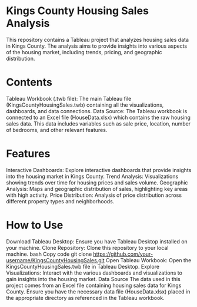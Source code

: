 # Kings County Housing Sales Analysis
This repository contains a Tableau project that analyzes housing sales data in Kings County. The analysis aims to provide insights into various aspects of the housing market, including trends, pricing, and geographic distribution.
# Contents
Tableau Workbook (.twb file): The main Tableau file (KingsCountyHousingSales.twb) containing all the visualizations, dashboards, and data connections.
Data Source: The Tableau workbook is connected to an Excel file (HouseData.xlsx) which contains the raw housing sales data. This data includes variables such as sale price, location, number of bedrooms, and other relevant features.
# Features
Interactive Dashboards: Explore interactive dashboards that provide insights into the housing market in Kings County.
Trend Analysis: Visualizations showing trends over time for housing prices and sales volume.
Geographic Analysis: Maps and geographic distribution of sales, highlighting key areas with high activity.
Price Distribution: Analysis of price distribution across different property types and neighborhoods.
# How to Use
Download Tableau Desktop: Ensure you have Tableau Desktop installed on your machine.
Clone Repository: Clone this repository to your local machine.
bash
Copy code
git clone https://github.com/your-username/KingsCountyHousingSales.git
Open Tableau Workbook: Open the KingsCountyHousingSales.twb file in Tableau Desktop.
Explore Visualizations: Interact with the various dashboards and visualizations to gain insights into the housing market.
Data Source
The data used in this project comes from an Excel file containing housing sales data for Kings County. Ensure you have the necessary data file (HouseData.xlsx) placed in the appropriate directory as referenced in the Tableau workbook.


